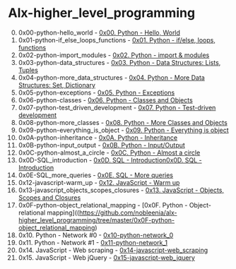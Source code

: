 # Alx-higher_level_programming

0. 0x00-python-hello_world - [0x00. Python - Hello, World](https://github.com/nobleenia/alx-higher_level_programming/tree/master/0x00-python-hello_world)
1. 0x01-python-if_else_loops_functions - [0x01. Python - if/else, loops, functions](https://github.com/nobleenia/alx-higher_level_programming/tree/master/0x00-python-hello_world)
2. 0x02-python-import_modules - [0x02. Python - import & modules](https://github.com/nobleenia/alx-higher_level_programming/tree/master/0x02-python-import_modules)
3. 0x03-python-data_structures - [0x03. Python - Data Structures: Lists, Tuples](https://github.com/nobleenia/alx-higher_level_programming/tree/master/0x03-python-data_structures)
4. 0x04-python-more_data_structures - [0x04. Python - More Data Structures: Set, Dictionary](https://github.com/nobleenia/alx-higher_level_programming/tree/master/0x04-python-more_data_structures)
5. 0x05-python-exceptions - [0x05. Python - Exceptions](https://github.com/nobleenia/alx-higher_level_programming/tree/master/0x05-python-exceptions)
6. 0x06-python-classes - [0x06. Python - Classes and Objects](https://github.com/nobleenia/alx-higher_level_programming/tree/master/0x06-python-classes)
7. 0x07-python-test_driven_development - [0x07. Python - Test-driven development](https://github.com/nobleenia/alx-higher_level_programming/tree/master/0x07-python-test_driven_development)
8. 0x08-python-more_classes - [0x08. Python - More Classes and Objects](https://github.com/nobleenia/alx-higher_level_programming/tree/master/0x08-python-more_classes)
9. 0x09-python-everything_is_object - [0x09. Python - Everything is object](https://github.com/nobleenia/alx-higher_level_programming/tree/master/0x09-python-everything_is_object)
10. 0x0A-python-inheritance - [0x0A. Python - Inheritance](https://github.com/nobleenia/alx-higher_level_programming/tree/master/0x0A-python-inheritance)
11. 0x0B-python-input_output - [0x0B. Python - Input/Output](https://github.com/nobleenia/alx-higher_level_programming/tree/master/0x0B-python-input_output)
12. 0x0C-python-almost_a_circle - [0x0C. Python - Almost a circle](https://github.com/nobleenia/alx-higher_level_programming/tree/master/0x0C-python-almost_a_circle)
13. 0x0D-SQL_introduction - [0x0D. SQL - Introduction0x0D. SQL - Introduction](https://github.com/nobleenia/alx-higher_level_programming/tree/master/0x0D-SQL_introduction)
14. 0x0E-SQL_more_queries - [0x0E. SQL - More queries](https://github.com/nobleenia/alx-higher_level_programming/tree/master/0x0E-SQL_more_queries)
15. 0x12-javascript-warm_up - [0x12. JavaScript - Warm up](https://github.com/nobleenia/alx-higher_level_programming/tree/master/0x12-javascript-warm_up)
16. 0x13-javascript_objects_scopes_closures - [0x13. JavaScript - Objects, Scopes and Closures](https://github.com/nobleenia/alx-higher_level_programming/tree/master/0x13-javascript_objects_scopes_closures)
17. 0x0F-python-object_relational_mapping - [0x0F. Python - Object-relational mapping]((https://github.com/nobleenia/alx-higher_level_programming/tree/master/0x0F-python-object_relational_mapping)
18. 0x10. Python - Network #0 - [0x10-python-network_0](https://github.com/nobleenia/alx-higher_level_programming/tree/master/0x10-python-network_0)
19. 0x11. Python - Network #1 - [0x11-python-network_1](https://github.com/nobleenia/alx-higher_level_programming/tree/master/0x11-python-network_1)
20. 0x14. JavaScript - Web scraping - [0x14-javascript-web_scraping](https://github.com/nobleenia/alx-higher_level_programming/tree/master/0x14-javascript-web_scraping)
20. 0x15. JavaScript - Web jQuery - [0x15-javascript-web_jquery](https://github.com/nobleenia/alx-higher_level_programming/tree/master/0x15-javascript-web_jquery)